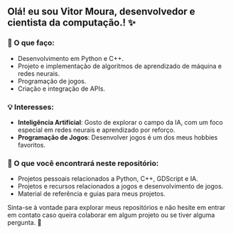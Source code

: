 ## Olá! eu sou Vitor Moura, desenvolvedor e cientista da computação.! ✨

### 🎨 O que faço:

- Desenvolvimento em Python e C++.
- Projeto e implementação de algoritmos de aprendizado de máquina e redes neurais.
- Programação de jogos.
- Criação e integração de APIs.

### 💡 Interesses:

- **Inteligência Artificial**: Gosto de explorar o campo da IA, com um foco especial em redes neurais e aprendizado por reforço.
- **Programação de Jogos**: Desenvolver jogos é um dos meus hobbies favoritos.

### 💎 O que você encontrará neste repositório:

- Projetos pessoais relacionados a Python, C++, GDScript e IA.
- Projetos e recursos relacionados a jogos e desenvolvimento de jogos.
- Material de referência e guias para meus projetos.

Sinta-se à vontade para explorar meus repositórios e não hesite em entrar em contato caso queira colaborar em algum projeto ou se tiver alguma pergunta. 👋
